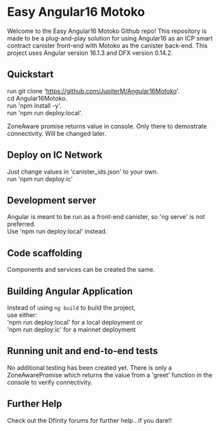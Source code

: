 # Easy Angular16 Motoko

Welcome to the Easy Angular16 Motoko Github repo! 
This repository is made to be a plug-and-play solution for using Angular16 as an ICP smart contract canister front-end with Motoko as the canister back-end.
This project uses Angular version 16.1.3 and DFX version 0.14.2.

## Quickstart
run git clone 'https://github.com/JupiterM/Angular16Motoko'. <br />
cd Angular16Motoko. <br />
run 'npm install -y'. <br />
run 'npm run deploy:local'. 

ZoneAware promise returns value in console. Only there to demostrate connectivity. Will be changed later.

## Deploy on IC Network
Just change values in 'canister_ids.json' to your own. <br />
run 'npm run deploy:ic'

## Development server
Angular is meant to be run as a front-end canister, so 'ng serve' is not preferred. <br />
Use 'npm run deploy:local' instead.

## Code scaffolding
Components and services can be created the same.


## Building Angular Application

Instead of using `ng build` to build the project, <br />
use either: <br />
'npm run deploy:local' for a local deployment or <br />
'npm run deploy:ic' for a mainnet deployment

## Running unit and end-to-end tests

No additional testing has been created yet. There is only a ZoneAwarePromise which returns the value from a 'greet' function in the console to verify connectivity.

## Further Help
Check out the Dfinity forums for further help...if you dare!! 